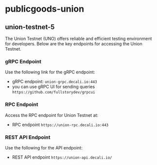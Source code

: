 # publicgoods-union

## union-testnet-5 

The Union Testnet (UNO) offers reliable and efficient testing environment for developers. Below are the key endpoints for accessing the Union Testnet.

### gRPC Endpoint

Use the following link for the gRPC endpoint:

- gRPC endpoint: `union-grpc.decali.io:443`
- you can use gRPC UI for sending queries `https://github.com/fullstorydev/grpcui`

### RPC Endpoint

Access the RPC endpoint for Union Testnet at:

- RPC endpoint `https://union-rpc.decali.io:443`

### REST API Endpoint

Use the following for the API endpoint:

- REST API endpoint `https://union-api.decali.io/`
